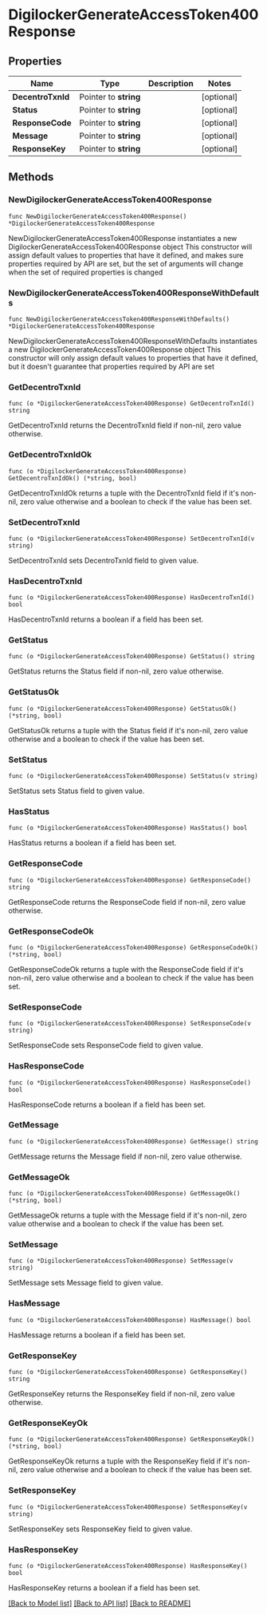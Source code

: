 # DigilockerGenerateAccessToken400Response

## Properties

Name | Type | Description | Notes
------------ | ------------- | ------------- | -------------
**DecentroTxnId** | Pointer to **string** |  | [optional] 
**Status** | Pointer to **string** |  | [optional] 
**ResponseCode** | Pointer to **string** |  | [optional] 
**Message** | Pointer to **string** |  | [optional] 
**ResponseKey** | Pointer to **string** |  | [optional] 

## Methods

### NewDigilockerGenerateAccessToken400Response

`func NewDigilockerGenerateAccessToken400Response() *DigilockerGenerateAccessToken400Response`

NewDigilockerGenerateAccessToken400Response instantiates a new DigilockerGenerateAccessToken400Response object
This constructor will assign default values to properties that have it defined,
and makes sure properties required by API are set, but the set of arguments
will change when the set of required properties is changed

### NewDigilockerGenerateAccessToken400ResponseWithDefaults

`func NewDigilockerGenerateAccessToken400ResponseWithDefaults() *DigilockerGenerateAccessToken400Response`

NewDigilockerGenerateAccessToken400ResponseWithDefaults instantiates a new DigilockerGenerateAccessToken400Response object
This constructor will only assign default values to properties that have it defined,
but it doesn't guarantee that properties required by API are set

### GetDecentroTxnId

`func (o *DigilockerGenerateAccessToken400Response) GetDecentroTxnId() string`

GetDecentroTxnId returns the DecentroTxnId field if non-nil, zero value otherwise.

### GetDecentroTxnIdOk

`func (o *DigilockerGenerateAccessToken400Response) GetDecentroTxnIdOk() (*string, bool)`

GetDecentroTxnIdOk returns a tuple with the DecentroTxnId field if it's non-nil, zero value otherwise
and a boolean to check if the value has been set.

### SetDecentroTxnId

`func (o *DigilockerGenerateAccessToken400Response) SetDecentroTxnId(v string)`

SetDecentroTxnId sets DecentroTxnId field to given value.

### HasDecentroTxnId

`func (o *DigilockerGenerateAccessToken400Response) HasDecentroTxnId() bool`

HasDecentroTxnId returns a boolean if a field has been set.

### GetStatus

`func (o *DigilockerGenerateAccessToken400Response) GetStatus() string`

GetStatus returns the Status field if non-nil, zero value otherwise.

### GetStatusOk

`func (o *DigilockerGenerateAccessToken400Response) GetStatusOk() (*string, bool)`

GetStatusOk returns a tuple with the Status field if it's non-nil, zero value otherwise
and a boolean to check if the value has been set.

### SetStatus

`func (o *DigilockerGenerateAccessToken400Response) SetStatus(v string)`

SetStatus sets Status field to given value.

### HasStatus

`func (o *DigilockerGenerateAccessToken400Response) HasStatus() bool`

HasStatus returns a boolean if a field has been set.

### GetResponseCode

`func (o *DigilockerGenerateAccessToken400Response) GetResponseCode() string`

GetResponseCode returns the ResponseCode field if non-nil, zero value otherwise.

### GetResponseCodeOk

`func (o *DigilockerGenerateAccessToken400Response) GetResponseCodeOk() (*string, bool)`

GetResponseCodeOk returns a tuple with the ResponseCode field if it's non-nil, zero value otherwise
and a boolean to check if the value has been set.

### SetResponseCode

`func (o *DigilockerGenerateAccessToken400Response) SetResponseCode(v string)`

SetResponseCode sets ResponseCode field to given value.

### HasResponseCode

`func (o *DigilockerGenerateAccessToken400Response) HasResponseCode() bool`

HasResponseCode returns a boolean if a field has been set.

### GetMessage

`func (o *DigilockerGenerateAccessToken400Response) GetMessage() string`

GetMessage returns the Message field if non-nil, zero value otherwise.

### GetMessageOk

`func (o *DigilockerGenerateAccessToken400Response) GetMessageOk() (*string, bool)`

GetMessageOk returns a tuple with the Message field if it's non-nil, zero value otherwise
and a boolean to check if the value has been set.

### SetMessage

`func (o *DigilockerGenerateAccessToken400Response) SetMessage(v string)`

SetMessage sets Message field to given value.

### HasMessage

`func (o *DigilockerGenerateAccessToken400Response) HasMessage() bool`

HasMessage returns a boolean if a field has been set.

### GetResponseKey

`func (o *DigilockerGenerateAccessToken400Response) GetResponseKey() string`

GetResponseKey returns the ResponseKey field if non-nil, zero value otherwise.

### GetResponseKeyOk

`func (o *DigilockerGenerateAccessToken400Response) GetResponseKeyOk() (*string, bool)`

GetResponseKeyOk returns a tuple with the ResponseKey field if it's non-nil, zero value otherwise
and a boolean to check if the value has been set.

### SetResponseKey

`func (o *DigilockerGenerateAccessToken400Response) SetResponseKey(v string)`

SetResponseKey sets ResponseKey field to given value.

### HasResponseKey

`func (o *DigilockerGenerateAccessToken400Response) HasResponseKey() bool`

HasResponseKey returns a boolean if a field has been set.


[[Back to Model list]](../README.md#documentation-for-models) [[Back to API list]](../README.md#documentation-for-api-endpoints) [[Back to README]](../README.md)


